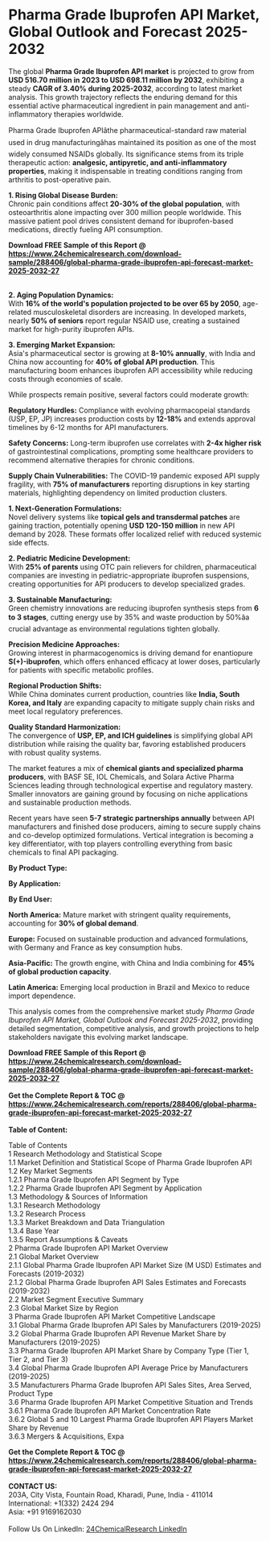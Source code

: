 <h1>Pharma Grade Ibuprofen API Market, Global Outlook and Forecast 2025-2032</h1><p>The global <strong>Pharma Grade Ibuprofen API market</strong> is projected to grow from <strong>USD 516.70 million in 2023 to USD 698.11 million by 2032</strong>, exhibiting a steady <strong>CAGR of 3.40% during 2025-2032</strong>, according to latest market analysis. This growth trajectory reflects the enduring demand for this essential active pharmaceutical ingredient in pain management and anti-inflammatory therapies worldwide.</p><p>Pharma Grade Ibuprofen APIâthe pharmaceutical-standard raw material used in drug manufacturingâhas maintained its position as one of the most widely consumed NSAIDs globally. Its significance stems from its triple therapeutic action: <strong>analgesic, antipyretic, and anti-inflammatory properties</strong>, making it indispensable in treating conditions ranging from arthritis to post-operative pain.</p><p><strong>1. Rising Global Disease Burden:</strong><br>
Chronic pain conditions affect <strong>20-30% of the global population</strong>, with osteoarthritis alone impacting over 300 million people worldwide. This massive patient pool drives consistent demand for ibuprofen-based medications, directly fueling API consumption.</p><div><b>Download FREE Sample of this Report @ 
            <a href="https://www.24chemicalresearch.com/download-sample/288406/global-pharma-grade-ibuprofen-api-forecast-market-2025-2032-27">
            https://www.24chemicalresearch.com/download-sample/288406/global-pharma-grade-ibuprofen-api-forecast-market-2025-2032-27</a></b></div><br><p><strong>2. Aging Population Dynamics:</strong><br>
With <strong>16% of the world's population projected to be over 65 by 2050</strong>, age-related musculoskeletal disorders are increasing. In developed markets, nearly <strong>50% of seniors</strong> report regular NSAID use, creating a sustained market for high-purity ibuprofen APIs.</p><p><strong>3. Emerging Market Expansion:</strong><br>
Asia's pharmaceutical sector is growing at <strong>8-10% annually</strong>, with India and China now accounting for <strong>40% of global API production</strong>. This manufacturing boom enhances ibuprofen API accessibility while reducing costs through economies of scale.</p><p>While prospects remain positive, several factors could moderate growth:</p><p><strong>Regulatory Hurdles:</strong> Compliance with evolving pharmacopeial standards (USP, EP, JP) increases production costs by <strong>12-18%</strong> and extends approval timelines by 6-12 months for API manufacturers.</p><p><strong>Safety Concerns:</strong> Long-term ibuprofen use correlates with <strong>2-4x higher risk</strong> of gastrointestinal complications, prompting some healthcare providers to recommend alternative therapies for chronic conditions.</p><p><strong>Supply Chain Vulnerabilities:</strong> The COVID-19 pandemic exposed API supply fragility, with <strong>75% of manufacturers</strong> reporting disruptions in key starting materials, highlighting dependency on limited production clusters.</p><p><strong>1. Next-Generation Formulations:</strong><br>
Novel delivery systems like <strong>topical gels and transdermal patches</strong> are gaining traction, potentially opening <strong>USD 120-150 million</strong> in new API demand by 2028. These formats offer localized relief with reduced systemic side effects.</p><p><strong>2. Pediatric Medicine Development:</strong><br>
With <strong>25% of parents</strong> using OTC pain relievers for children, pharmaceutical companies are investing in pediatric-appropriate ibuprofen suspensions, creating opportunities for API producers to develop specialized grades.</p><p><strong>3. Sustainable Manufacturing:</strong><br>
Green chemistry innovations are reducing ibuprofen synthesis steps from <strong>6 to 3 stages</strong>, cutting energy use by 35% and waste production by 50%âa crucial advantage as environmental regulations tighten globally.</p><p><strong>Precision Medicine Approaches:</strong><br>
	Growing interest in pharmacogenomics is driving demand for enantiopure <strong>S(+)-ibuprofen</strong>, which offers enhanced efficacy at lower doses, particularly for patients with specific metabolic profiles.</p><p><strong>Regional Production Shifts:</strong><br>
	While China dominates current production, countries like <strong>India, South Korea, and Italy</strong> are expanding capacity to mitigate supply chain risks and meet local regulatory preferences.</p><p><strong>Quality Standard Harmonization:</strong><br>
	The convergence of <strong>USP, EP, and ICH guidelines</strong> is simplifying global API distribution while raising the quality bar, favoring established producers with robust quality systems.</p><p>The market features a mix of <strong>chemical giants and specialized pharma producers</strong>, with BASF SE, IOL Chemicals, and Solara Active Pharma Sciences leading through technological expertise and regulatory mastery. Smaller innovators are gaining ground by focusing on niche applications and sustainable production methods.</p><p>Recent years have seen <strong>5-7 strategic partnerships annually</strong> between API manufacturers and finished dose producers, aiming to secure supply chains and co-develop optimized formulations. Vertical integration is becoming a key differentiator, with top players controlling everything from basic chemicals to final API packaging.</p><p><strong>By Product Type:</strong></p><p><strong>By Application:</strong></p><p><strong>By End User:</strong></p><p><strong>North America:</strong> Mature market with stringent quality requirements, accounting for <strong>30% of global demand</strong>.</p><p><strong>Europe:</strong> Focused on sustainable production and advanced formulations, with Germany and France as key consumption hubs.</p><p><strong>Asia-Pacific:</strong> The growth engine, with China and India combining for <strong>45% of global production capacity</strong>.</p><p><strong>Latin America:</strong> Emerging local production in Brazil and Mexico to reduce import dependence.</p><p>This analysis comes from the comprehensive market study <em>Pharma Grade Ibuprofen API Market, Global Outlook and Forecast 2025-2032</em>, providing detailed segmentation, competitive analysis, and growth projections to help stakeholders navigate this evolving market landscape.</p><div><b>Download FREE Sample of this Report @ 
            <a href="https://www.24chemicalresearch.com/download-sample/288406/global-pharma-grade-ibuprofen-api-forecast-market-2025-2032-27">
            https://www.24chemicalresearch.com/download-sample/288406/global-pharma-grade-ibuprofen-api-forecast-market-2025-2032-27</a></b></div><br><div><b>Get the Complete Report & TOC @ 
            <a href="https://www.24chemicalresearch.com/reports/288406/global-pharma-grade-ibuprofen-api-forecast-market-2025-2032-27">
            https://www.24chemicalresearch.com/reports/288406/global-pharma-grade-ibuprofen-api-forecast-market-2025-2032-27</a></b></div><br>
            <b>Table of Content:</b><p>Table of Contents<br />
1 Research Methodology and Statistical Scope<br />
1.1 Market Definition and Statistical Scope of Pharma Grade Ibuprofen API<br />
1.2 Key Market Segments<br />
1.2.1 Pharma Grade Ibuprofen API Segment by Type<br />
1.2.2 Pharma Grade Ibuprofen API Segment by Application<br />
1.3 Methodology & Sources of Information<br />
1.3.1 Research Methodology<br />
1.3.2 Research Process<br />
1.3.3 Market Breakdown and Data Triangulation<br />
1.3.4 Base Year<br />
1.3.5 Report Assumptions & Caveats<br />
2 Pharma Grade Ibuprofen API Market Overview<br />
2.1 Global Market Overview<br />
2.1.1 Global Pharma Grade Ibuprofen API Market Size (M USD) Estimates and Forecasts (2019-2032)<br />
2.1.2 Global Pharma Grade Ibuprofen API Sales Estimates and Forecasts (2019-2032)<br />
2.2 Market Segment Executive Summary<br />
2.3 Global Market Size by Region<br />
3 Pharma Grade Ibuprofen API Market Competitive Landscape<br />
3.1 Global Pharma Grade Ibuprofen API Sales by Manufacturers (2019-2025)<br />
3.2 Global Pharma Grade Ibuprofen API Revenue Market Share by Manufacturers (2019-2025)<br />
3.3 Pharma Grade Ibuprofen API Market Share by Company Type (Tier 1, Tier 2, and Tier 3)<br />
3.4 Global Pharma Grade Ibuprofen API Average Price by Manufacturers (2019-2025)<br />
3.5 Manufacturers Pharma Grade Ibuprofen API Sales Sites, Area Served, Product Type<br />
3.6 Pharma Grade Ibuprofen API Market Competitive Situation and Trends<br />
3.6.1 Pharma Grade Ibuprofen API Market Concentration Rate<br />
3.6.2 Global 5 and 10 Largest Pharma Grade Ibuprofen API Players Market Share by Revenue<br />
3.6.3 Mergers & Acquisitions, Expa</p><div><b>Get the Complete Report & TOC @ 
            <a href="https://www.24chemicalresearch.com/reports/288406/global-pharma-grade-ibuprofen-api-forecast-market-2025-2032-27">
            https://www.24chemicalresearch.com/reports/288406/global-pharma-grade-ibuprofen-api-forecast-market-2025-2032-27</a></b></div><br><b>CONTACT US:</b><br>
            203A, City Vista, Fountain Road, Kharadi, Pune, India - 411014<br>
            International: +1(332) 2424 294<br>
            Asia: +91 9169162030 <br><br>
            Follow Us On LinkedIn: <a href="https://www.linkedin.com/company/24chemicalresearch/">24ChemicalResearch LinkedIn</a>